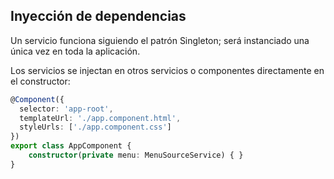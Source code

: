 ## Inyección de dependencias

Un servicio funciona siguiendo el patrón Singleton; será instanciado una única vez en toda la aplicación.

Los servicios se injectan en otros servicios o componentes directamente en el constructor:

```ts
@Component({
  selector: 'app-root',
  templateUrl: './app.component.html',
  styleUrls: ['./app.component.css']
})
export class AppComponent {
    constructor(private menu: MenuSourceService) { }
}
```
